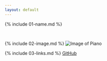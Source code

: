 ```yaml
---
layout: default
---
```


{% include 01-name.md %}

<br>

{% include 02-image.md %}
![Image of Piano](https://www.musicnotes.com/images2/promos/store/900x520_piano-min.jpg)
<br>

{% include 03-links.md %}
[GitHub](https://github.com/huilek00)
